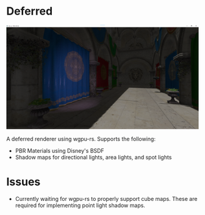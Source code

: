# Deferred

![deferred](../../docs/deferred.png)

A deferred renderer using wgpu-rs. Supports the following:
- PBR Materials using Disney's BSDF
- Shadow maps for directional lights, area lights, and spot lights

# Issues
- Currently waiting for wgpu-rs to properly support cube maps. These are required for implementing point light shadow maps.
